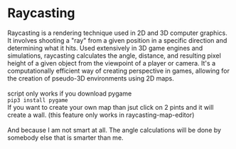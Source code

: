# Raycasting
Raycasting is a rendering technique used in 2D and 3D computer graphics. It involves shooting a "ray" from a given position in a specific direction and determining what it hits. Used extensively in 3D game engines and simulations, raycasting calculates the angle, distance, and resulting pixel height of a given object from the viewpoint of a player or camera. It's a computationally efficient way of creating perspective in games, allowing for the creation of pseudo-3D environments using 2D maps.<br>
<br>script only works if you download pygame<br>
```pip3 install pygame ```
<br>
If you want to create your own map than jsut click on 2 pints and it will create a wall. (this feature only works in raycasting-map-editor)
<br>
<br>
And because I am not smart at all. The angle calculations will be done by somebody else that is smarter than me.
